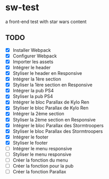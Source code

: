# sw-test
a front-end test with star wars content

## TODO
- [x] Installer Webpack
- [x] Configurer Webpack
- [x] Importer les assets
- [x] Intégrer le header
- [x] Styliser le header en Responsive
- [x] Intégrer la 1ère section
- [x] Styliser la 1ère section en Responsive
- [x] Intégrer la pub PS4
- [x] Styliser la pub PS4
- [x] Intégrer le bloc Parallax de Kylo Ren
- [x] Styliser le bloc Parallax de Kylo Ren
- [x] Intégrer la 2ème section
- [x] Styliser la 2ème section en Responsive
- [x] Intégrer le bloc Parallax des Stormtroopers
- [x] Styliser le bloc Parallax des Stormtroopers
- [x] Intégrer le footer
- [x] Styliser le footer
- [ ] Intégrer le menu responsive
- [ ] Styliser le menu responsive
- [ ] Créer la fonction du menu
- [ ] Créer la fonction pour la pub
- [ ] Créer la fonction Parallax

